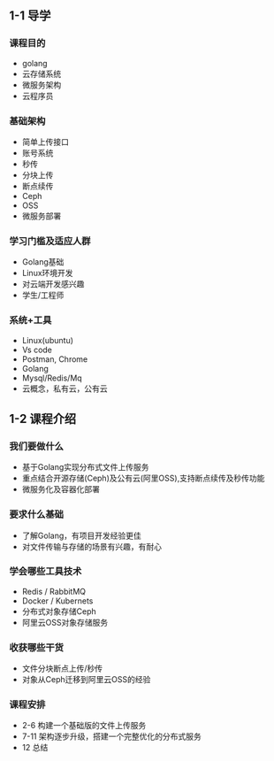 ## 1-1 导学
### 课程目的
- golang
- 云存储系统
- 微服务架构
- 云程序员
### 基础架构
- 简单上传接口
- 账号系统
- 秒传
- 分块上传
- 断点续传
- Ceph
- OSS
- 微服务部署

### 学习门槛及适应人群
- Golang基础
- Linux环境开发
- 对云端开发感兴趣
- 学生/工程师

### 系统+工具
- Linux(ubuntu)
- Vs code
- Postman, Chrome
- Golang
- Mysql/Redis/Mq
- 云概念，私有云，公有云

## 1-2 课程介绍
### 我们要做什么
- 基于Golang实现分布式文件上传服务
- 重点结合开源存储(Ceph)及公有云(阿里OSS),支持断点续传及秒传功能
- 微服务化及容器化部署

### 要求什么基础
- 了解Golang，有项目开发经验更佳
- 对文件传输与存储的场景有兴趣，有耐心
### 学会哪些工具技术
- Redis / RabbitMQ
- Docker / Kubernets
- 分布式对象存储Ceph
- 阿里云OSS对象存储服务

### 收获哪些干货
- 文件分块断点上传/秒传
- 对象从Ceph迁移到阿里云OSS的经验

### 课程安排
- 2-6 构建一个基础版的文件上传服务
- 7-11 架构逐步升级，搭建一个完整优化的分布式服务
- 12 总结


